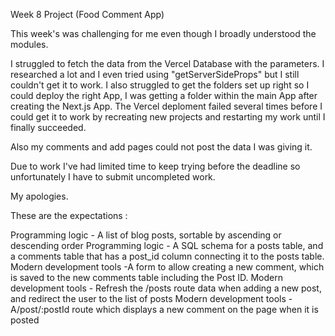 Week 8 Project (Food Comment App)

This week's was challenging for me even though I broadly understood the modules.

I struggled to fetch the data from the Vercel Database with the parameters. I researched a lot and I even tried using "getServerSideProps" but I still couldn't get it to work.
I also struggled to get the folders set up right so I could deploy the right App, I was getting a folder within the main App after creating the Next.js App. The Vercel deploment failed several times before I could get it to work by recreating new projects and restarting my work until I finally succeeded. 

Also my comments and add pages could not post the data I was giving it.

Due to work I've had limited time to keep trying before the deadline so unfortunately I have to submit uncompleted work.

My apologies.

These are the expectations :

Programming logic - A list of blog posts, sortable by ascending or descending order
Programming logic - A SQL schema for a posts table, and a comments table that has a post_id column connecting it to the posts table.
Modern development tools -A form to allow creating a new comment, which is saved to the new comments table including the Post ID.
Modern development tools - Refresh the /posts route data when adding a new post, and redirect the user to the list of posts
Modern development tools - A/post/:postId route which displays a new comment on the page when it is posted
